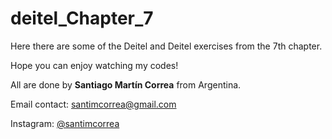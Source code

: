 # deitel_Chapter_7

Here there are some of the Deitel and Deitel exercises from the 7th chapter.

Hope you can enjoy watching my codes!

All are done by <b>Santiago Martín Correa</b> from Argentina.

Email contact: santimcorrea@gmail.com

Instagram: <a href="https://www.instagram.com/santimcorrea/?hl=es">@santimcorrea</a>
